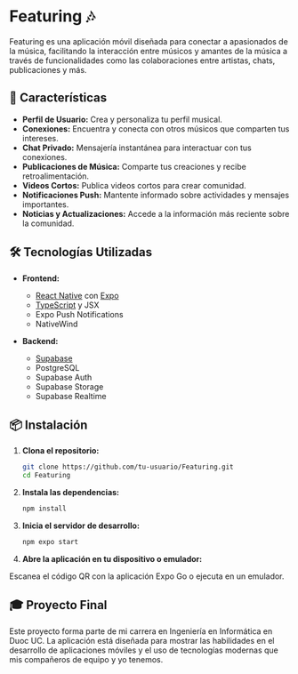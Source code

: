 # Featuring 🎶

Featuring es una aplicación móvil diseñada para conectar a apasionados de la música, facilitando la interacción entre músicos y amantes de la música a través de funcionalidades como las colaboraciones entre artistas, chats, publicaciones y más.

## 🚀 Características

- **Perfil de Usuario:** Crea y personaliza tu perfil musical.
- **Conexiones:** Encuentra y conecta con otros músicos que comparten tus intereses.
- **Chat Privado:** Mensajería instantánea para interactuar con tus conexiones.
- **Publicaciones de Música:** Comparte tus creaciones y recibe retroalimentación.
- **Videos Cortos:** Publica videos cortos para crear comunidad.
- **Notificaciones Push:** Mantente informado sobre actividades y mensajes importantes.
- **Noticias y Actualizaciones:** Accede a la información más reciente sobre la comunidad.

## 🛠️ Tecnologías Utilizadas

- **Frontend:**
  - [React Native](https://reactnative.dev/) con [Expo](https://expo.dev/)
  - [TypeScript](https://www.typescriptlang.org/) y JSX
  - Expo Push Notifications
  - NativeWind

- **Backend:**
  - [Supabase](https://supabase.com/)
  - PostgreSQL
  - Supabase Auth
  - Supabase Storage
  - Supabase Realtime

## 📦 Instalación

1. **Clona el repositorio:**
   ```bash
   git clone https://github.com/tu-usuario/Featuring.git
   cd Featuring
   ```
2. **Instala las dependencias:**
   ```bash
   npm install
   ```
3. **Inicia el servidor de desarrollo:**
   ```bash
   npm expo start
   ```
4. **Abre la aplicación en tu dispositivo o emulador:**

Escanea el código QR con la aplicación Expo Go o ejecuta en un emulador.

## 🎓 Proyecto Final 
Este proyecto forma parte de mi carrera en Ingeniería en Informática en Duoc UC. La aplicación está diseñada para mostrar las habilidades en el desarrollo de aplicaciones móviles y el uso de tecnologías modernas que mis compañeros de equipo y yo tenemos.
